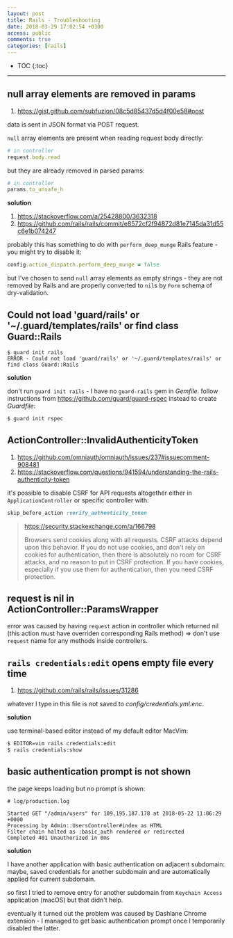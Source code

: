 ```yaml
---
layout: post
title: Rails - Troubleshooting
date: 2018-03-29 17:02:54 +0300
access: public
comments: true
categories: [rails]
---
```


<!-- more -->

* TOC
{:toc}
<hr>

null array elements are removed in params
-----------------------------------------

1. <https://gist.github.com/subfuzion/08c5d85437d5d4f00e58#post>

data is sent in JSON format via POST request.

`null` array elements are present when reading request body directly:

```ruby
# in controller
request.body.read
```

but they are already removed in parsed params:

```ruby
# in controller
params.to_unsafe_h
```

**solution**

1. <https://stackoverflow.com/a/25428800/3632318>
2. <https://github.com/rails/rails/commit/e8572cf2f94872d81e7145da31d55c6e1b074247>

probably this has something to do with `perform_deep_munge` Rails feature -
you might try to disable it:

```ruby
config.action_dispatch.perform_deep_munge = false
```

but I've chosen to send `null` array elements as empty strings - they are
not removed by Rails and are properly converted to `nil`s by `Form` schema
of dry-validation.

Could not load 'guard/rails' or '~/.guard/templates/rails' or find class Guard::Rails
-------------------------------------------------------------------------------------

```
$ guard init rails
ERROR - Could not load 'guard/rails' or '~/.guard/templates/rails' or find class Guard::Rails
```

**solution**

don't run `guard init rails` - I have no `guard-rails` gem in _Gemfile_.
follow instructions from <https://github.com/guard/guard-rspec> instead
to create _Guardfile_:

```sh
$ guard init rspec
```

ActionController::InvalidAuthenticityToken
------------------------------------------

1. <https://github.com/omniauth/omniauth/issues/237#issuecomment-908481>
2. <https://stackoverflow.com/questions/941594/understanding-the-rails-authenticity-token>

it's possible to disable CSRF for API requests altogether either in
`ApplicationController` or specific controller with:

```ruby
skip_before_action :verify_authenticity_token
```

> <https://security.stackexchange.com/a/166798>
>
> Browsers send cookies along with all requests. CSRF attacks depend upon
> this behavior. If you do not use cookies, and don't rely on cookies for
> authentication, then there is absolutely no room for CSRF attacks, and
> no reason to put in CSRF protection. If you have cookies, especially if
> you use them for authentication, then you need CSRF protection.

request is nil in ActionController::ParamsWrapper
-------------------------------------------------

error was caused by having `request` action in controller which returned
nil (this action must have overriden corresponding Rails method) => don't
use `request` name for any methods inside controllers.

`rails credentials:edit` opens empty file every time
----------------------------------------------------

1. <https://github.com/rails/rails/issues/31286>

whatever I type in this file is not saved to _config/credentials.yml.enc_.

**solution**

use terminal-based editor instead of my default editor MacVim:

```sh
$ EDITOR=vim rails credentials:edit
$ rails credentials:show
```

basic authentication prompt is not shown
----------------------------------------

the page keeps loading but no prompt is shown:

```
# log/production.log

Started GET "/admin/users" for 109.195.187.178 at 2018-05-22 11:06:29 +0000
Processing by Admin::UsersController#index as HTML
Filter chain halted as :basic_auth rendered or redirected
Completed 401 Unauthorized in 0ms
```

**solution**

I have another application with basic authentication on adjacent subdomain:
maybe, saved credentials for another subdomain and are automatically applied
for current subdomain.

so first I tried to remove entry for another subdomain from `Keychain Access`
application (macOS) but that didn't help.

eventually it turned out the problem was caused by Dashlane Chrome extension -
I managed to get basic authentication prompt once I temporarily disabled the
latter.
